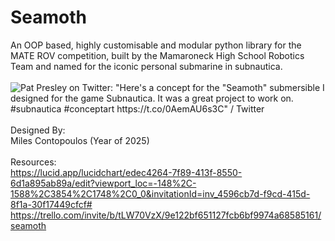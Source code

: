# Seamoth
An OOP based, highly customisable and modular python library for the MATE ROV competition, built by the Mamaroneck High School Robotics Team and named for the iconic personal submarine in subnautica.
<br><br>
<img src="https://pbs.twimg.com/media/EwqlbkAVcAI7Y3w.jpg:large" alt="Pat Presley on Twitter: &quot;Here&#39;s a concept for the &quot;Seamoth&quot; submersible I  designed for the game Subnautica. It was a great project to work on.  #subnautica #conceptart https://t.co/0AemAU6s3C&quot; / Twitter"/>
<br><br>
Designed By:<br>
Miles Contopoulos (Year of 2025)
<br><br>
Resources:<br>
https://lucid.app/lucidchart/edec4264-7f89-413f-8550-6d1a895ab89a/edit?viewport_loc=-148%2C-1588%2C3854%2C1748%2C0_0&invitationId=inv_4596cb7d-f9cd-415d-8f1a-30f17449cfcf#<br>
https://trello.com/invite/b/tLW70VzX/9e122bf651127fcb6bf9974a68585161/seamoth
